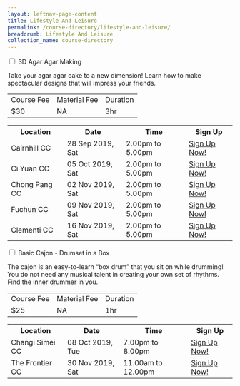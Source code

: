 ```yaml
---
layout: leftnav-page-content
title: Lifestyle And Leisure
permalink: /course-directory/lifestyle-and-leisure/
breadcrumb: Lifestyle And Leisure
collection_name: course-directory
---
```


<div class="courseAccordion">
	<div class="row">
	  <div class="col">
		<div class="tabs">
		  <div class="tab">
			<input type="checkbox" id="chck1">
			<label class="tab-label" for="chck1">3D Agar Agar Making</label>
			<div class="tab-content">
				<p>Take your agar agar cake to a new dimension! Learn how to make spectacular designs that will impress your friends.</p>
			  	<div class="tbl-wrap"><table class="tbl">
				  <tr>
					<td class="tbl-subhdr">Course Fee</td>
					<td class="tbl-subhdr">Material Fee</td>
					<td class="tbl-subhdr">Duration</td>
				  </tr>
				  <tr>
					<td class="tbl-conval">$30</td>
					<td class="tbl-conval">NA</td>
					<td class="tbl-conval">3hr</td>
				  </tr>
				</table></div>
			</div>
        		<div class="tab-content">
			  	<div class="tbl-wrap"><table class="tbl">
				  <tr>
				    <th class="tbl-subhdr">Location</th>
				    <th class="tbl-subhdr">Date</th>
				    <th class="tbl-subhdr">Time</th>
				    <th class="tbl-subhdr">Sign Up</th>
				  </tr>
				  <tr>
				    <td class="tbl-conval">Cairnhill CC</td>
				    <td class="tbl-conval">28 Sep 2019, Sat</td>
				    <td class="tbl-conval">2.00pm to 5.00pm</td>
				    <td class="tbl-conval"><a href="https://www.onepa.sg/class/details/c026725580" target="_blank">Sign Up Now!</a></td>
				  </tr>
				  <tr>
				    <td class="tbl-conval">Ci Yuan CC</td>
				    <td class="tbl-conval">05 Oct 2019, Sat</td>
				    <td class="tbl-conval">2.00pm to 5.00pm</td>
				    <td class="tbl-conval"><a href="https://www.onepa.sg/class/details/c026725451" target="_blank">Sign Up Now!</a></td>
				  </tr>
				  <tr>
				    <td class="tbl-conval">Chong Pang CC</td>
				    <td class="tbl-conval">02 Nov 2019, Sat</td>
				    <td class="tbl-conval">2.00pm to 5.00pm</td>
				    <td class="tbl-conval"><a href="https://www.onepa.sg/class/details/c026725559" target="_blank">Sign Up Now!</a></td>
					</tr>
				  <tr>
				    <td class="tbl-conval">Fuchun CC</td>
				    <td class="tbl-conval">09 Nov 2019, Sat</td>
				    <td class="tbl-conval">2.00pm to 5.00pm</td>
				    <td class="tbl-conval"><a href="https://www.onepa.sg/class/details/c026726359" target="_blank">Sign Up Now!</a></td>
				  </tr>
				  <tr>
				    <td class="tbl-conval">Clementi CC</td>
				    <td class="tbl-conval">16 Nov 2019, Sat</td>
				    <td class="tbl-conval">2.00pm to 5.00pm</td>
				    <td class="tbl-conval"><a href="https://www.onepa.sg/class/details/c026726588" target="_blank">Sign Up Now!</a></td>
				  </tr>
				</table></div>
			</div>
		  </div>
		  <div class="tab">
			<input type="checkbox" id="chck2">
			<label class="tab-label" for="chck2">Basic Cajon - Drumset in a Box</label>
			<div class="tab-content">
				<p>The cajon is an easy-to-learn “box drum” that you sit on while drumming! You do not need any musical talent in creating your own set of rhythms. Find the inner drummer in you.</p>
			  	<div class="tbl-wrap"><table class="tbl">
				  <tr>
					<td class="tbl-subhdr">Course Fee</td>
					<td class="tbl-subhdr">Material Fee</td>
					<td class="tbl-subhdr">Duration</td>
				  </tr>
				  <tr>
					<td class="tbl-conval">$25</td>
					<td class="tbl-conval">NA</td>
					<td class="tbl-conval">1hr</td>
				  </tr>
				</table></div>
			</div>
        		<div class="tab-content">
			  	<div class="tbl-wrap"><table class="tbl">
				  <tr>
				    <th class="tbl-subhdr">Location</th>
				    <th class="tbl-subhdr">Date</th>
				    <th class="tbl-subhdr">Time</th>
				    <th class="tbl-subhdr">Sign Up</th>
				  </tr>
				  <tr>
				    <td class="tbl-conval">Changi Simei CC</td>
				    <td class="tbl-conval">08 Oct 2019, Tue</td>
				    <td class="tbl-conval">7.00pm to 8.00pm</td>
				    <td class="tbl-conval"><a href="https://www.onepa.sg/class/details/c026726962" target="_blank">Sign Up Now!</a></td>
				  </tr>
				  <tr>
				    <td class="tbl-conval">The Frontier CC</td>
				    <td class="tbl-conval">30 Nov 2019, Sat</td>
				    <td class="tbl-conval">11.00am to 12.00pm</td>
				    <td class="tbl-conval"><a href="https://www.onepa.sg/class/details/c026728097" target="_blank">Sign Up Now!</a></td>
				  </tr>
				</table></div>
			</div>
		  </div>
		</div>
	  </div>	  
	</div>
  </div>
